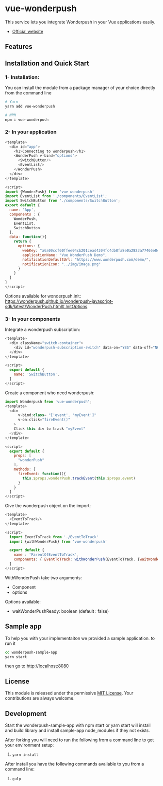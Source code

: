 # vue-wonderpush

This service lets you integrate Wonderpush in your Vue applications easily.
- [Official website](https://wonderpush.com)

## Features

## Installation and Quick Start

### 1- Installation:
You can install the module from a package manager of your choice directly from the command line

```sh
# Yarn
yarn add vue-wonderpush

# NPM
npm i vue-wonderpush

```


### 2- In your application

```javascript
<template>
  <div id="app">
    <h1>Connecting to wonderpush</h1>
    <WonderPush v-bind="options">
      <SwitchButton/>
      <EventList/>
    </WonderPush>
  </div>
</template>

<script>
import {WonderPush} from 'vue-wonderpush'
import EventList from './components/EventList';
import SwitchButton from './components/SwitchButton';
export default {
  name: 'App',
  components : {
    WonderPush,
    EventList,
    SwitchButton
  },
  data: function(){
    return {
      options: {
        webKey: "a6a00ccf60ffee04cb201cead4304fc4db8fa8e0a2823a77466e8c8ebeed4e25",
        applicationName: "Vue WonderPush Demo",
        notificationDefaultUrl: "https://www.wonderpush.com/demo/",
        notificationIcon: "../img/image.png"
      }
    }
  }
}
</script>
```
Options available for wonderpush.init:
https://wonderpush.github.io/wonderpush-javascript-sdk/latest/WonderPush.html#.InitOptions


### 3- In your components

Integrate a wonderpush subscription:

```javascript
<template>
  <div className="switch-container">
    <div id="wonderpush-subscription-switch" data-on="YES" data-off="NO"></div>
  </div>
</template>

<script>
  export default {
    name: 'SwitchButton',
  }
</script>
```

Create a component who need wonderpush:

```javascript
import Wonderpush from 'vue-wonderpush';
<template>
  <div 
      v-bind:class= "['event', 'myEvent']"
      v-on:click="fireEvent()"
    > 
    Click this div to track "myEvent"
  </div>
</template>

<script>
  export default {
    props: [
      "wonderPush"
    ],
    methods: {
      fireEvent: function(){
        this.$props.wonderPush.trackEvent(this.$props.event)
      }
    }
  }
</script>
```

Give the wonderpush object on the import:

```javascript
<template>
  <EventToTrack/>
</template>

<script>
  import EventToTrack from './EventToTrack'
  import {withWonderPush} from 'vue-wonderpush'

  export default {
    name : 'ParentOfEventToTrack',
    components: { EventToTrack: withWonderPush(EventToTrack, {waitWonderPushReady: true}) }
  }
</script>
```

WithWonderPush take two arguments:
  - Component
  - options

Options available: 
  - waitWonderPushReady: boolean (default : false)

## Sample app
To help you with your implementaiton we provided a sample application. to run it
```bash
cd wonderpush-sample-app
yarn start
```
then go to [http://localhost:8080](http://localhost:8080)


## License

This module is released under the permissive [MIT License](http://revolunet.mit-license.org). Your contributions are always welcome.

## Development

Start the wonderpush-sample-app with npm start or yarn start will install and build library and install sample-app node_modules if they not exists.

After forking you will need to run the following from a command line to get your environment setup:

1. ```yarn install```

After install you have the following commands available to you from a command line:

1. ```gulp```
